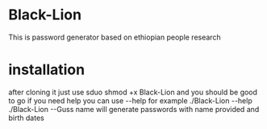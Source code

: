# Black-Lion
This is password generator based on ethiopian people research

# installation
after cloning it just use sduo shmod +x Black-Lion
and you should be good to go if you need help you can use --help 
for example ./Black-Lion --help
            ./Black-Lion --Guss name will generate passwords with name provided and birth dates 
